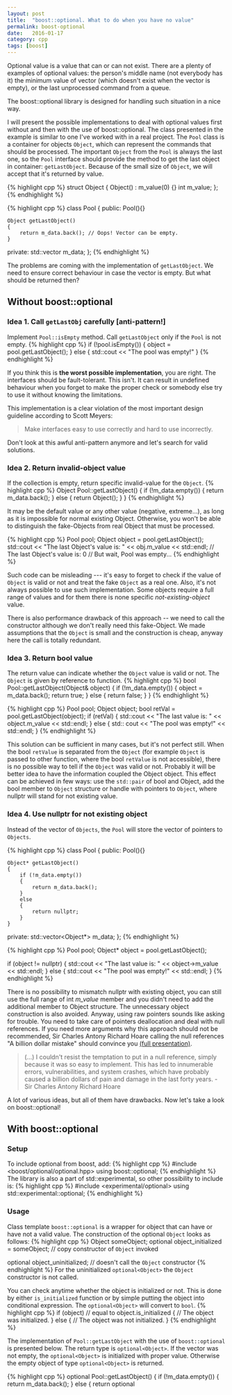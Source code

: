```yaml
---
layout: post
title:  "boost::optional. What to do when you have no value"
permalink: boost-optional
date:   2016-01-17
category: cpp
tags: [boost]
---
```

Optional value is a value that can or can not exist. There are a plenty of examples of optional values: the person's middle name (not everybody has it) the minimum value of vector (which doesn't exist when the vector is empty), or the last unprocessed command from a queue.

The boost::optional library is designed for handling such situation in a nice way.

I will present the possible implementations to deal with optional values first without and then with the use of boost::optional. The class presented in the example is similar to one I've worked with in a real project. The `Pool` class is a container for objects `Object`, which can represent the commands that should be processed. The important `Object` from the `Pool` is always the last one, so the `Pool` interface should provide the method to get the last object in container: `getLastObject`. Because of the small size of `Object`, we will accept that it's returned by value.

{% highlight cpp %}
struct Object
{
    Object() : m_value(0) {}
    int m_value;
};
{% endhighlight %}

{% highlight cpp %}
class Pool
{
public:
    Pool(){}

    Object getLastObject()
    {
        return m_data.back(); // Oops! Vector can be empty.
    }

private:
    std::vector<Obj> m_data;
};
{% endhighlight %}

The problems are coming with the implementation of `getLastObject`. We need to ensure correct behaviour in case the vector is empty.
But what should be returned then?

## Without boost::optional

### Idea 1. Call `getLastObj` carefully [anti-pattern!]

Implement `Pool::isEmpty` method. Call `getLastObject` only if the `Pool` is not empty.
{% highlight cpp %}
if (!pool.isEmpty())
{
    object = pool.getLastObject();
}
else
{
    std::cout << "The pool was empty!"
}
{% endhighlight %}

If you think this is **the worst possible implementation**, you are right. The interfaces should be fault-tolerant. This isn't. It can result in undefined behaviour when you forget to make the proper check or somebody else try to use it without knowing the limitations. 

This implementation is a clear violation of the most important design guideline according to Scott Meyers: 

> Make interfaces easy to use correctly and hard to use incorrectly.

Don't look at this awful anti-pattern anymore and let's search for valid solutions.

### Idea 2. Return invalid-object value
If the collection is empty, return specific invalid-value for the `Object`.
{% highlight cpp %}
Object Pool::getLastObject()
{
    if (!m_data.empty())
    {
        return m_data.back();
    }
    else
    {
        return Object();
    }
}
{% endhighlight %}

It may be the default value or any other value (negative, extreme...), as long as it is impossible for normal existing Object. Otherwise, you won't be able to distinguish the fake-Objects from real Object that must be processed.

{% highlight cpp %}
Pool pool;
Object object = pool.getLastObject();
std::cout << "The last Object's value is: " << obj.m_value << std::endl;
// The last Object's value is: 0
// But wait, Pool was empty...
{% endhighlight %}

Such code can be misleading --- it's easy to forget to check if the value of `Object` is valid or not and treat the fake `Object` as a real one. Also, it's not always possible to use such implementation. Some objects require a full range of values and for them there is none specific *not-existing-object* value. 

There is also performance drawback of this approach -- we need to call the constructor although we don't really need this fake-Object. We made assumptions that the `Object` is small and the construction is cheap, anyway here the call is totally redundant.

### Idea 3. Return bool value
The return value can indicate whether the `Object` value is valid or not. The `Object` is given by reference to function.
{% highlight cpp %}
bool Pool::getLastObject(Object& object)
{
    if (!m_data.empty())
    {
       object = m_data.back();
       return true;
    }
    else
    {
       return false;
    }
}
{% endhighlight %}

{% highlight cpp %}
Pool pool;
Object object;
bool retVal = pool.getLastObject(object);
if (retVal)
{
    std::cout << "The last value is: " << object.m_value << std::endl;
}
else
{
    std:: cout << "The pool was empty!" << std::endl;
}
{% endhighlight %}

This solution can be sufficient in many cases, but it's not perfect still. When the bool `retValue` is separated from the `Object` (for example `Object` is passed to other function, where the bool `retValue` is not accessible), there is no possible way to tell if the `Object` was valid or not. Probably it will be better idea to have the information coupled the Object object. This effect can be achieved in few ways: use the `std::pair` of bool and Object, add the bool member to `Object` structure or handle with pointers to `Object`, where nullptr will stand for not existing value. 

### Idea 4. Use nullptr for not existing object
Instead of the vector of `Objects`, the `Pool` will store the vector of pointers to `Objects`.

{% highlight cpp %}
class Pool
{
public:
    Pool(){}

    Object* getLastObject()
    {
        if (!m_data.empty())
        {
            return m_data.back();
        }
        else
        {
            return nullptr;
        }
    }

private:
    std::vector<Object*> m_data;
};
{% endhighlight %}

{% highlight cpp %}
Pool pool;
Object* object = pool.getLastObject();

if (object != nullptr)
{
    std::cout << "The last value is: " << object->m_value << std::endl;
}
else
{
    std::cout << "The pool was empty!" << std::endl;
}
{% endhighlight %}

There is no possibility to mismatch nullptr with existing object, you can still use the full range of int <i>m_value</i> member and you didn't need to add the additional member to Object structure. The unnecessary object construction is also avoided. Anyway, using raw pointers sounds like asking for trouble. You need to take care of pointers deallocation and deal with null references. If you need more arguments why this approach should not be recommended, Sir Charles Antony Richard Hoare calling the null references "A billion dollar mistake" should convince you [(full presentation)][nullref].

> (...) I couldn't resist the temptation to put in a null reference, simply because it was so easy to implement. This has led to innumerable errors, vulnerabilities, and system crashes, which have probably caused a billion dollars of pain and damage in the last forty years. - Sir Charles Antony Richard Hoare

A lot of various ideas, but all of them have drawbacks. Now let's take a look on boost::optional!

## With boost::optional

### Setup

To include optional from boost, add:
{% highlight cpp %}
#include <boost/optional/optional.hpp>
using boost::optional;
{% endhighlight %}
The library is also a part of std::experimental, so other possibility to include is:
{% highlight cpp %}
#include <experimental/optional>
using std::experimental::optional;
{% endhighlight %}

### Usage
Class template `boost::optional` is a  wrapper for object that can have or have not a valid value. The construction of the optional `Object` looks as follows:
{% highlight cpp %}
Object someObject;
optional<Object> object_initialized = someObject;
// copy constructor of `Object` invoked

optional<Object> object_uninitialized;
// doesn't call the `Object` constructor
{% endhighlight %}
For the uninitialized `optional<Object>` the `Object` constructor is not called.

You can check anytime whether the object is initialized or not. This is done by either `is_initialized` function or by simple putting the object into conditional expression. The `optional<Object>` will convert to `bool`.
{% highlight cpp %}
if (object) // equal to object.is_initialized
{
    // The object was initialized.
}
else
{
    // The object was not initialized.
}
{% endhighlight %}

The implementation of `Pool::getLastObject` with the use of `boost::optional` is presented below. The return type is `optional<Object>`. If the vector was not empty, the `optional<Object>` is initialized with proper value. Otherwise the empty object of type `optional<Object>` is returned.

{% highlight cpp %}
optional<Object> Pool::getLastObject()
{
    if (!m_data.empty())
    {
        return m_data.back();
    }
    else
    {
        return optional<Object>{};
    }
}
{% endhighlight %}

There is also another, shorter way to implement this with the use of special two-arguments constructor. The first argument is a condition. The second argument is an initialization value to be used when the condition is true. When the condition is false the object stays uninitialized.

{% highlight cpp %}
optional<Object> Pool::getLastObject()
{
     return optional<Object>{!m_data.empty(), m_data.back()};
}
{% endhighlight %}

Now we can get the last object from Pool with the following code. The `m_value` is accessed from `optional<Object>` with the `->` operator (although it's not a pointer). 
{% highlight cpp %}
Pool pool;
optional<Object> object = pool.getLastObject();
if (object)
{
    std::cout << "The last value is: " << object->m_value << std::endl;
}
else
{
    std:: cout << "The pool was empty!" << std::endl;
}
{% endhighlight %}

You could also use `get()` method to receive from `optional<Object>` the instance of type `Object`.
{% highlight cpp %}
std::cout << "The last value is: " << object.get().m_value << std::endl;
{% endhighlight %}

If the object was uninitialized, calling the `get()` method or the `->`, `*` operators will result in the assertion.

### Summary
+ Boost.optional is designed for the values that can be initialized as well as uninitialized and both situations are normal,

+ Boost.optional doesn't set limitation on the possible values that the object can use,

+ Boost.optional is safer than the usage of nullptr for missing value,

+ Boost.optional doesn't call the wrapped type constructor for uninitialized values,

+ Boost.optional provides easily accessible and direct information about the object state (initialized/uninitialized),

+ Boost.optional makes your code good-looking, safe and easy to debug.

## References
* [Boost.org doc: optional][boostorg], 
* [The Boost C++ Libraries: boost.optional][theboostcpplib]

[boostorg]: http://www.boost.org/doc/libs/1_57_0/libs/optional/doc/html/index.html
[theboostcpplib]: http://theboostcpplibraries.com/boost.optional
[nullref]: http://www.infoq.com/presentations/Null-References-The-Billion-Dollar-Mistake-Tony-Hoare


